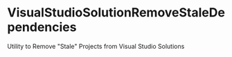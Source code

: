 # VisualStudioSolutionRemoveStaleDependencies
Utility to Remove "Stale" Projects from Visual Studio Solutions
